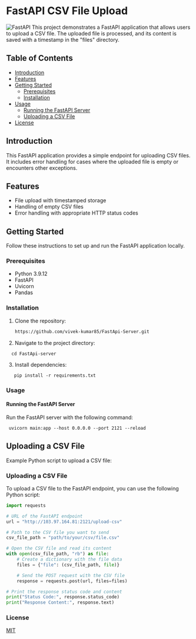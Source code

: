 # FastAPI CSV File Upload
![FastAPI](https://fastapi.tiangolo.com/img/logo-margin/logo-teal.png)
This project demonstrates a FastAPI application that allows users to upload a CSV file. The uploaded file is processed, and its content is saved with a timestamp in the "files" directory.

## Table of Contents

- [Introduction](#introduction)
- [Features](#features)
- [Getting Started](#getting-started)
  - [Prerequisites](#prerequisites)
  - [Installation](#installation)
- [Usage](#usage)
  - [Running the FastAPI Server](#running-the-fastapi-server)
  - [Uploading a CSV File](#uploading-a-csv-file)
- [License](#license)

## Introduction

This FastAPI application provides a simple endpoint for uploading CSV files. It includes error handling for cases where the uploaded file is empty or encounters other exceptions.

## Features

- File upload with timestamped storage
- Handling of empty CSV files
- Error handling with appropriate HTTP status codes

## Getting Started

Follow these instructions to set up and run the FastAPI application locally.

### Prerequisites

- Python 3.9.12
- FastAPI
- Uvicorn
- Pandas

### Installation

1. Clone the repository:

   ```bash
   https://github.com/vivek-kumar85/FastApi-Server.git

   ```
  
2. Navigate to the project directory:
```
  cd FastApi-server

  ```

3. Install dependencies:
```
   pip install -r requirements.txt 
   ```


   ### Usage
#### Running the FastAPI Server
Run the FastAPI server with the following command:
```
 uvicorn main:app --host 0.0.0.0 --port 2121 --reload

```

## Uploading a CSV File
Example Python script to upload a CSV file:

### Uploading a CSV File

To upload a CSV file to the FastAPI endpoint, you can use the following Python script:

```Python
import requests

# URL of the FastAPI endpoint
url = "http://103.97.164.81:2121/upload-csv"

# Path to the CSV file you want to send
csv_file_path = "path/to/your/csv/file.csv"

# Open the CSV file and read its content
with open(csv_file_path, "rb") as file:
    # Create a dictionary with the file data
    files = {"file": (csv_file_path, file)}

    # Send the POST request with the CSV file
    response = requests.post(url, files=files)

# Print the response status code and content
print("Status Code:", response.status_code)
print("Response Content:", response.text)

```

### License

[MIT](https://choosealicense.com/licenses/mit/)




